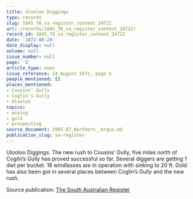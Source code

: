 ```yaml
---
title: Ulooloo Diggings
type: records
slug: 1845_76_sa_register_content_24722
url: /records/1845_76_sa_register_content_24722/
record_id: 1845_76_sa_register_content_24722
date: '1872-08-24'
date_display: null
volume: null
issue_number: null
page: '5'
article_type: news
issue_reference: 24 August 1872, page 5
people_mentioned: []
places_mentioned:
- Cousins’ Gully
- Coglin’s Gully
- Ulooloo
topics:
- mining
- gold
- prospecting
source_document: 1985-87_Northern__Argus.md
publication_slug: sa-register
---
```


Ulooloo Diggings.  The new rush to Cousins’ Gully, five miles north of Coglin’s Gully has proved successful so far.  Several diggers are getting 1 dwt per bucket.  18 windlasses are in operation with sinking to 20 ft.  Gold has also been got in several places between Coglin’s Gully and the new rush.

Source publication: [The South Australian Register](/publications/sa-register/)
